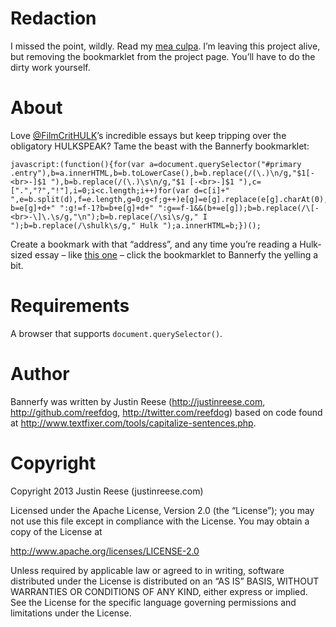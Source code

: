 Redaction
=========

I missed the point, wildly. Read my [mea culpa](http://justinreese.dev/bannerfy). I’m leaving this project alive, but removing the bookmarklet from the project page. You’ll have to do the dirty work yourself.

About
=====

Love [@FilmCritHULK](http://badassdigest.com/author/67)’s incredible essays but keep tripping over the obligatory HULKSPEAK? Tame the beast with the Bannerfy bookmarklet:

```
javascript:(function(){for(var a=document.querySelector("#primary .entry"),b=a.innerHTML,b=b.toLowerCase(),b=b.replace(/(\.)\n/g,"$1[-<br>-]$1 "),b=b.replace(/(\.)\s\n/g,"$1 [-<br>-]$1 "),c=[".","?","!"],i=0;i<c.length;i++)for(var d=c[i]+" ",e=b.split(d),f=e.length,g=0;g<f;g++)e[g]=e[g].replace(e[g].charAt(0),e[g].charAt(0).toUpperCase()),0==g?b=e[g]+d+" ":g!=f-1?b=b+e[g]+d+" ":g==f-1&&(b+=e[g]);b=b.replace(/\[-<br>-\]\.\s/g,"\n");b=b.replace(/\si\s/g," I ");b=b.replace(/\shulk\s/g," Hulk ");a.innerHTML=b;})();
```

Create a bookmark with that “address”, and any time you’re reading a Hulk-sized essay – like [this one](http://badassdigest.com/2013/06/12/film-crit-hulk-smash-the-age-of-the-convoluted-blockbuster/) – click the bookmarklet to Bannerfy the yelling a bit.

Requirements
============

A browser that supports `document.querySelector()`.

Author
======

Bannerfy was written by Justin Reese (http://justinreese.com, http://github.com/reefdog, http://twitter.com/reefdog) based on code found at http://www.textfixer.com/tools/capitalize-sentences.php.

Copyright
=========

Copyright 2013 Justin Reese (justinreese.com)

Licensed under the Apache License, Version 2.0 (the “License”); you may not use this file except in compliance with the License. You may obtain a copy of the License at

http://www.apache.org/licenses/LICENSE-2.0

Unless required by applicable law or agreed to in writing, software distributed under the License is distributed on an “AS IS” BASIS, WITHOUT WARRANTIES OR CONDITIONS OF ANY KIND, either express or implied. See the License for the specific language governing permissions and limitations under the License.

